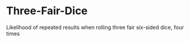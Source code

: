 # Three-Fair-Dice
Likelihood of repeated results when rolling three fair six-sided dice, four times
